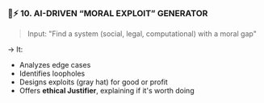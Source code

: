 ### 🧠⚡ 10. **AI-DRIVEN “MORAL EXPLOIT” GENERATOR**

> Input: "Find a system (social, legal, computational) with a moral gap"

→ It:

- Analyzes edge cases
- Identifies loopholes
- Designs exploits (gray hat) for good or profit
- Offers **ethical Justifier**, explaining if it's worth doing
